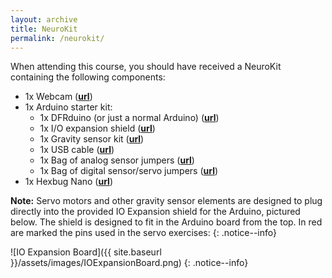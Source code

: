 ```yaml
---
layout: archive
title: NeuroKit
permalink: /neurokit/
---
```


When attending this course, you should have received a NeuroKit containing the following components:

  * 1x Webcam ([**url**](https://www.amazon.co.uk/Logitech-B525-webcams-pixels-Black))
  * 1x Arduino starter kit:
    * 1x DFRduino (or just a normal Arduino) ([**url**](https://www.dfrobot.com/product-838.html))
    * 1x I/O expansion shield ([**url**](https://www.dfrobot.com/product-1009.html))
    * 1x Gravity sensor kit ([**url**](https://www.dfrobot.com/product-110.html))
    * 1x USB cable ([**url**](https://www.dfrobot.com/product-134.html))
    * 1x Bag of analog sensor jumpers ([**url**](https://www.dfrobot.com/product-128.html))
    * 1x Bag of digital sensor/servo jumpers ([**url**](https://www.dfrobot.com/product-124.html))
  * 1x Hexbug Nano ([**url**](https://www.hexbug.com/hexbug-nano-5-pack-4-nano-plus-bonus-flash-nano.html))

**Note:** Servo motors and other gravity sensor elements are designed to plug directly into the provided IO Expansion shield for the Arduino, pictured below. The shield is designed to fit in the Arduino board from the top. In red are marked the pins used in the servo exercises:
{: .notice--info}

![IO Expansion Board]({{ site.baseurl }}/assets/images/IOExpansionBoard.png)
{: .notice--info}


